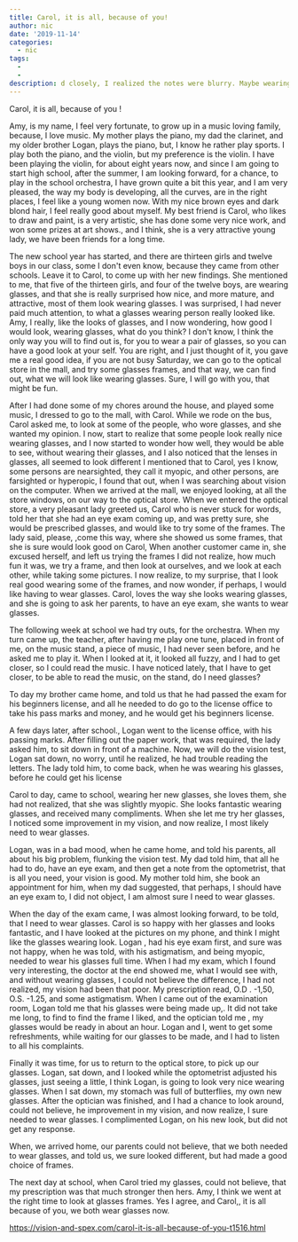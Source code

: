 ```yaml
---
title: Carol, it is all, because of you!
author: nic
date: '2019-11-14'
categories:
  - nic
tags:
  - 
  - 
description: d closely, I realized the notes were blurry. Maybe wearing glasses wouldn't be such a bad idea after all.
---
```

Carol, it is all, because of you !


Amy, is my name, I feel very fortunate, to grow up in a music loving family, because, I love music.
My mother plays the piano, my dad the clarinet, and my older brother Logan, plays the piano, but, I know he rather play sports.
I play both the piano, and the violin, but my preference is the violin.
I have been playing the violin, for about eight years now, and since I am going to start high school, after the summer, I am looking forward, for a chance, to play in the school orchestra,
I have grown quite a bit this year, and I am very pleased, the way my body is developing, all the curves, are in the right places, I feel like a young women now.
With my nice brown eyes and dark blond hair, I feel really good about myself.
My best friend is Carol, who likes to draw and paint, is a very artistic, she has done some very nice work, and won some prizes at art shows., and I think, she is a very attractive young lady, we have been friends for a long time.


The new school year has started, and there are thirteen girls and twelve boys in our class, some I don't even know, because they came from other schools. 
Leave it to Carol, to come up with her new findings. 
She mentioned to me, that five of the thirteen girls, and four of the twelve boys, are wearing glasses, and that she is really surprised how nice, and more mature, and attractive, most of them look wearing glasses.
I was surprised, I had never paid much attention, to what a glasses wearing person really looked like.
Amy, I really, like the looks of glasses, and I now wondering, how good I would look, wearing glasses, what do you think?
I don't know, I think the only way you will to find out is, for you to wear a pair of glasses, so you can have a good look at your self.
You are right, and I just thought of it, you gave me a real good idea, if you are not busy Saturday, we can go to the optical store in the mall, and try some glasses frames, and that way, we can find out, what we will look like wearing glasses.
Sure, I will go with you, that might be fun.


After I had done some of my chores around the house, and played some music, 
I dressed to go to the mall, with Carol.
While we rode on the bus, Carol asked me, to look at some of the people, who wore glasses, and she wanted my opinion. 
I now, start to realize that some people look really nice wearing glasses, and I now started to wonder how well, they would be able to see, without wearing their glasses, and I also noticed that the lenses in glasses, all seemed to look different
I mentioned that to Carol, yes I know, some persons are nearsighted, they call it myopic, and other persons, are farsighted or hyperopic, I found that out, when I was searching about vision on the computer. 
When we arrived at the mall, we enjoyed looking, at all the store windows, on our way to the optical store.
When we entered the optical store, a very pleasant lady greeted us, Carol who is never stuck for words, told her that she had an eye exam coming up, and was pretty sure, she would be prescribed glasses, and would like to try some of the frames. 
The lady said, please, ,come this way, where she showed us some frames, that she is sure would look good on Carol, 
When another customer came in, she excused herself, and left us trying the frames
I did not realize, how much fun it was, we try a frame, and then look at ourselves, and we look at each other, while taking some pictures. 
I now realize, to my surprise, that I look real good wearing some of the frames, and now wonder, if perhaps, I would like having to wear glasses. 
Carol, loves the way she looks wearing glasses, and she is going to ask her parents, to have an eye exam, she wants to wear glasses.


The following week at school we had try outs, for the orchestra.
When my turn came up, the teacher, after having me play one tune, placed in front of me, on the music stand, a piece of music, I had never seen before, and he asked me to play it.
When I looked at it, it looked all fuzzy, and I had to get closer, so I could read the music.
I have noticed lately, that I have to get closer, to be able to read the music, on the stand, do I need glasses?


To day my brother came home, and told us that he had passed the exam for his beginners license, and all he needed to do go to the license office to take his pass marks and money, and he would get his beginners license.


A few days later, after school., Logan went to the license office, with his passing marks.
After filling out the paper work, that was required, the lady asked him, to sit down in front of a machine.
Now, we will do the vision test, Logan sat down, no worry, until he realized, he had trouble reading the letters.
The lady told him, to come back, when he was wearing his glasses, before he could get his license


Carol to day, came to school, wearing her new glasses, she loves them, she had not realized, that she was slightly myopic.
She looks fantastic wearing glasses, and received many compliments.
When she let me try her glasses, I noticed some improvement in my vision, and now realize, I most likely need to wear glasses.


Logan, was in a bad mood, when he came home, and told his parents, all about his big problem, flunking the vision test.
My dad told him, that all he had to do, have an eye exam, and then get a note from the optometrist, that is all you need, your vision is good.
My mother told him, she book an appointment for him, when my dad suggested, that perhaps, I should have an eye exam to, I did not object, I am almost sure I need to wear glasses. 


When the day of the exam came, I was almost looking forward, to be told, that I need to wear glasses.
Carol is so happy with her glasses and looks fantastic, and I have looked at the pictures on my phone, and think I might like the glasses wearing look.
Logan , had his eye exam first, and sure was not happy, when he was told, with his 
astigmatism, and being myopic, needed to wear his glasses full time.
When I had my exam, which I found very interesting, the doctor at the end showed me, what I would see with, and without wearing glasses, I could not believe the difference, I had not realized, my vision had been that poor.
My prescription read, O.D . -1,50, O.S. -1.25, and some astigmatism.
When I came out of the examination room, Logan told me that his glasses were being made up,.
It did not take me long, to find to find the frame I liked, and the optician told me , my glasses would be ready in about an hour.
Logan and I, went to get some refreshments, while waiting for our glasses to be made, and I had to listen to all his complaints.


Finally it was time, for us to return to the optical store, to pick up our glasses.
Logan, sat down, and I looked while the optometrist adjusted his glasses, just seeing a little, I think Logan, is going to look very nice wearing glasses.
When I sat down, my stomach was full of butterflies, my own new glasses.
After the optician was finished, and I had a chance to look around, could not believe, he improvement in my vision, and now realize, I sure needed to wear glasses.
I complimented Logan, on his new look, but did not get any response.




When, we arrived home, our parents could not believe, that we both needed to wear glasses, and told us, we sure looked different, but had made a good
choice of frames. 


The next day at school, when Carol tried my glasses, could not believe, that my prescription was that much stronger then hers.
Amy, I think we went at the right time to look at glasses frames.
Yes I agree, and Carol,, it is all because of you, we both wear glasses now.

https://vision-and-spex.com/carol-it-is-all-because-of-you-t1516.html